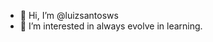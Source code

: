 - 👋 Hi, I’m @luizsantosws
- 👀 I’m interested in always evolve in learning.

<!---
luizsantosws/luizsantosws is a ✨ special ✨ repository because its `README.md` (this file) appears on your GitHub profile.
You can click the Preview link to take a look at your changes.
- - - - - - -
<div>
<a href="https://github.com/seu-usuário-aqui">
<img loading="lazy" height="180em" src="https://github-readme-stats.vercel.app/api/top-langs/?username=luizsantosws&layout=compact&langs_count=7&theme=dracula"/>
<img loading="lazy" height="180em" src="https://github-readme-stats.vercel.app/api?username=luizsantosws&show_icons=true&theme=dracula&include_all_commits=true&count_private=true"/>
</div>

- - - - - - - 

![Snake animation](https://github.com/seu-usuário-aqui/luizsantosws/blob/output/github-contribution-grid-snake.svg)

- - - - - - -


--->




